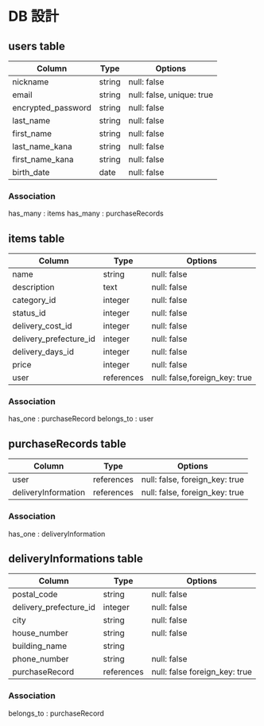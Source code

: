 # DB 設計

## users table
| Column             | Type                | Options                        |
|--------------------|---------------------|--------------------------------|
| nickname           | string              | null: false                    |
| email              | string              | null: false, unique: true      |
| encrypted_password | string              | null: false                    |
| last_name          | string              | null: false                    |
| first_name         | string              | null: false                    |
| last_name_kana     | string              | null: false                    |
| first_name_kana    | string              | null: false                    |
| birth_date         | date                | null: false                    |

### Association
 has_many   : items
 has_many   : purchaseRecords


## items table
| Column                              | Type       |    Options                     |
|-------------------------------------|------------|--------------------------------|
| name                                | string     | null: false                    |
| description                         | text       | null: false                    |
| category_id                         | integer    | null: false                    |
| status_id                           | integer    | null: false                    |
| delivery_cost_id                    | integer    | null: false                    |
| delivery_prefecture_id              | integer    | null: false                    |
| delivery_days_id                    | integer    | null: false                    |
| price                               | integer    | null: false                    |
| user                                | references | null: false,foreign_key: true  |


### Association
 has_one    : purchaseRecord
 belongs_to : user


##  purchaseRecords table
| Column              | Type       | Options                        |
|---------------------|------------|--------------------------------|
| user                | references | null: false, foreign_key: true |
| deliveryInformation | references | null: false, foreign_key: true |

### Association
 has_one : deliveryInformation 


##  deliveryInformations table
| Column                  | Type       | Options                       |
|-------------------------|------------|-------------------------------|
| postal_code             | string     | null: false                   |
| delivery_prefecture_id  | integer    | null: false                   |
| city                    | string     | null: false                   |
| house_number            | string     | null: false                   |
| building_name           | string     |                               |
| phone_number            | string     | null: false                   |
| purchaseRecord          | references | null: false foreign_key: true |

### Association
 belongs_to : purchaseRecord 